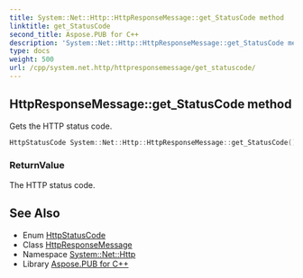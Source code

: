 ```yaml
---
title: System::Net::Http::HttpResponseMessage::get_StatusCode method
linktitle: get_StatusCode
second_title: Aspose.PUB for C++
description: 'System::Net::Http::HttpResponseMessage::get_StatusCode method. Gets the HTTP status code in C++.'
type: docs
weight: 500
url: /cpp/system.net.http/httpresponsemessage/get_statuscode/
---
```

## HttpResponseMessage::get_StatusCode method


Gets the HTTP status code.

```cpp
HttpStatusCode System::Net::Http::HttpResponseMessage::get_StatusCode() const
```


### ReturnValue

The HTTP status code.

## See Also

* Enum [HttpStatusCode](../../../system.net/httpstatuscode/)
* Class [HttpResponseMessage](../)
* Namespace [System::Net::Http](../../)
* Library [Aspose.PUB for C++](../../../)
